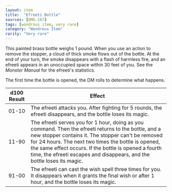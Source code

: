 ```yaml
---
layout: item
title:  "Efreeti Bottle"
sources: [DMG.167]
tags: [wondrous item, very rare]
category: "Wondrous Item"
rarity: "Very rare"
---
```


This painted brass bottle weighs 1 pound. When you use an action to remove the stopper, a cloud of thick smoke flows out of the bottle. At the end of your turn, the smoke disappears with a flash of harmless fire, and an efreeti appears in an unoccupied space within 30 feet of you. See the *Monster Manual* for the efreeti's statistics.

The first time the bottle is opened, the DM rolls to determine what happens.

d100 Result | Effect
:-:         | ---
01-10       | The efreeti attacks you. After fighting for 5 rounds, the efreeti disappears, and the bottle loses its magic.
11-90	    | The efreeti serves you for 1 hour, doing as you command. Then the efreeti returns to the bottle, and a new stopper contains it. The stopper can't be removed for 24 hours. The next two times the bottle is opened, the same effect occurs. If the bottle is opened a fourth time, the efreeti escapes and disappears, and the bottle loses its magic.
91-00	    | The efreeti can cast the wish spell three times for you. It disappears when it grants the final wish or after 1 hour, and the bottle loses its magic.